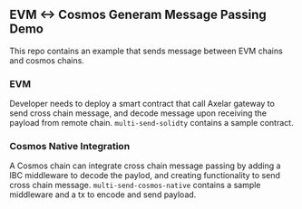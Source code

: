 ## EVM <-> Cosmos Generam Message Passing Demo
This repo contains an example that sends message between EVM chains and cosmos chains.

### EVM
Developer needs to deploy a smart contract that call Axelar gateway to send cross chain message, and decode message upon receiving the payload from remote chain. `multi-send-solidty` contains a sample contract.

### Cosmos Native Integration
A Cosmos chain can integrate cross chain message passing by adding a IBC middleware to decode the paylod, and creating functionality to send cross chain message. `multi-send-cosmos-native` contains a sample middleware and a tx to encode and send payload.

